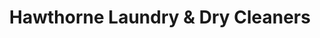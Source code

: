 ---
title: "Hawthorne Laundry & Dry Cleaners"
url: /quinton/hawthorne-laundry-und-dry-cleaners/
shop: Wäscherei
---